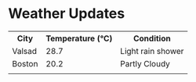 # Weather Updates

<!-- WEATHER-UPDATE-START -->
<table><tr><th>City</th><th>Temperature (°C)</th><th>Condition</th></tr><tr><td>Valsad</td><td>28.7</td><td>Light rain shower</td></tr><tr><td>Boston</td><td>20.2</td><td>Partly Cloudy</td></tr><tr><td></td><td></td><td></td></tr></table>
<!-- WEATHER-UPDATE-END -->
